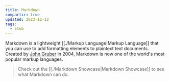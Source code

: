 ```yaml
---
title: Markdown
compartir: true
updated: 2023-12-12
tags:
  - stub
---
```



Markdown is a lightweight [[./Markup Language|Markup Language]] that you can use to add formatting elements to plaintext text documents. Created by [John Gruber](https://daringfireball.net/projects/markdown/) in 2004, Markdown is now one of the world's most popular markup languages.

> Check out the [[./Markdown Showcase|Markdown Showcase]] to see what Markdown can do.
